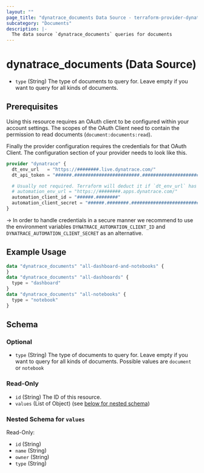 ```yaml
---
layout: ""
page_title: "dynatrace_documents Data Source - terraform-provider-dynatrace"
subcategory: "Documents"
description: |-
  The data source `dynatrace_documents` queries for documents
---
```


# dynatrace_documents (Data Source)

- `type` (String) The type of documents to query for. Leave empty if you want to query for all kinds of documents.

## Prerequisites

Using this resource requires an OAuth client to be configured within your account settings.
The scopes of the OAuth Client need to contain the permission to read documents (`document:documents:read`).

Finally the provider configuration requires the credentials for that OAuth Client.
The configuration section of your provider needs to look like this.
```terraform
provider "dynatrace" {
  dt_env_url   = "https://########.live.dynatrace.com/"  
  dt_api_token = "######.########################.################################################################"  

  # Usually not required. Terraform will deduct it if `dt_env_url` has been specified
  # automation_env_url = "https://########.apps.dynatrace.com/" 
  automation_client_id = "######.########"
  automation_client_secret = "######.########.################################################################"  
}
```
-> In order to handle credentials in a secure manner we recommend to use the environment variables `DYNATRACE_AUTOMATION_CLIENT_ID` and `DYNATRACE_AUTOMATION_CLIENT_SECRET` as an alternative.

## Example Usage

```terraform
data "dynatrace_documents" "all-dashboard-and-notebooks" {
}
data "dynatrace_documents" "all-dashboards" {
  type = "dashboard"
}
data "dynatrace_documents" "all-notebooks" {
  type = "notebook"
}
```

<!-- schema generated by tfplugindocs -->
## Schema

### Optional

- `type` (String) The type of documents to query for. Leave empty if you want to query for all kinds of documents. Possible values are `document` or `notebook`

### Read-Only

- `id` (String) The ID of this resource.
- `values` (List of Object) (see [below for nested schema](#nestedatt--values))

<a id="nestedatt--values"></a>
### Nested Schema for `values`

Read-Only:

- `id` (String)
- `name` (String)
- `owner` (String)
- `type` (String)